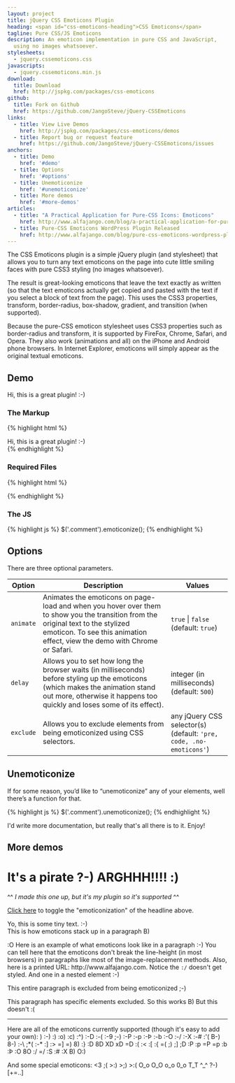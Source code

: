 ```yaml
---
layout: project
title: jQuery CSS Emoticons Plugin
heading: <span id="css-emoticons-heading">CSS Emoticons</span>
tagline: Pure CSS/JS Emoticons
description: An emoticon implementation in pure CSS and JavaScript,
  using no images whatsoever.
stylesheets:
  - jquery.cssemoticons.css
javascripts:
  - jquery.cssemoticons.min.js
download:
  title: Download
  href: http://jspkg.com/packages/css-emoticons
github:
  title: Fork on Github
  href: https://github.com/JangoSteve/jQuery-CSSEmoticons
links:
  - title: View Live Demos
    href: http://jspkg.com/packages/css-emoticons/demos
  - title: Report bug or request feature
    href: https://github.com/JangoSteve/jQuery-CSSEmoticons/issues
anchors:
  - title: Demo
    href: '#demo'
  - title: Options
    href: '#options'
  - title: Unemoticonize
    href: '#unemoticonize'
  - title: More demos
    href: '#more-demos'
articles:
  - title: "A Practical Application for Pure-CSS Icons: Emoticons"
    href: http://www.alfajango.com/blog/a-practical-application-for-pure-css-icons-emoticons
  - title: Pure-CSS Emoticons WordPress Plugin Released
    href: http://www.alfajango.com/blog/pure-css-emoticons-wordpress-plugin-released/
---
```


The CSS Emoticons plugin is a simple jQuery plugin (and stylesheet) that allows you to turn any text emoticons on the page into cute little smiling faces with pure CSS3 styling (no images whatsoever).

The result is great-looking emoticons that leave the text exactly as written (so that the text emoticons actually get copied and pasted with the text if you select a block of text from the page). This uses the CSS3 properties, transform, border-radius, box-shadow, gradient, and transition (when supported).

Because the pure-CSS emoticon stylesheet uses CSS3 properties such as border-radius and transform, it is supported by FireFox, Chrome, Safari, and Opera. They also work (animations and all) on the iPhone and Android phone browsers. In Internet Explorer, emoticons will simply appear as the original textual emoticons.

<span id="demo"></span>

## Demo

<div class="comment">
  Hi, this is a great plugin! :-)
</div>

<script type="text/javascript">
  $('.comment').emoticonize();
</script>

### The Markup

{% highlight html %}
<div class="comment">
  Hi, this is a great plugin! :-)
</div>
{% endhighlight %}

### Required Files

{% highlight html %}
<link href="stylesheets/jquery.cssemoticons.css" media="screen" rel="stylesheet" type="text/css" />
<script src="javascripts/jquery.js" type="text/javascript"></script>
<script src="javascripts/jquery.cssemoticons.js" type="text/javascript"></script>
{% endhighlight %}

### The JS

{% highlight js %}
$('.comment').emoticonize();
{% endhighlight %}

<span id="options"></span>

## Options

There are three optional parameters.

<table>
  <thead>
  <tr>
  <th>Option</th>
  <th>Description</th>
  <th>Values</th>
  </tr>
  </thead>
  <tbody>
  <tr>
  <td><code>animate</code></td>
  <td>Animates the emoticons on page-load and when you hover over them to show you the transition from the original text to the stylized emoticon. To see this animation effect, view the demo with Chrome or Safari.</td>
  <td><code>true</code> | <code>false</code><br />(default: <code>true</code>)</td>
  </tr>
  <tr>
  <td><code>delay</code></td>
  <td>Allows you to set how long the browser waits (in milliseconds) before styling up the emoticons (which makes the animation stand out more, otherwise it happens too quickly and loses some of its effect).</td>
  <td>integer (in milliseconds)<br />(default: <code>500</code>)</td>
  </tr>
  <tr>
  <td><code>exclude</code></td>
  <td>Allows you to exclude elements from being emoticonized using CSS selectors.</td>
  <td>any jQuery CSS selector(s)<br />(default: <code>'pre, code, .no-emoticons'</code>)</td>
  </tr>
</table>

<span id="unemoticonize"></span>

## Unemoticonize

If for some reason, you’d like to “unemoticonize” any of your elements, well there’s a function for that.

{% highlight js %}
$('.comment').unemoticonize();
{% endhighlight %}

I'd write more documentation, but really that's all there is to it. Enjoy!

<span id="more-demos"></span>

## More demos

<h1 class="text" id="large">
 It's a pirate ?-) ARGHHH!!!! :)
</h1>
<p>^^ <i>I made this one up, but it's my plugin so it's supported</i> ^^</p>
<p><a href="#" id="toggle-headline">Click here</a> to toggle the "emoticonization" of the headline above.</p>
<p class="text" id="small">
 Yo, this is some tiny text. :-)<br />
 This is how emoticons stack up in a paragraph B)
</p>
<p class="text wrapped" id="regular">:O
 Here is an example of what emoticons look like in a paragraph :-) You can tell here that the emoticons don't break the line-height (in most browsers) in paragraphs like most of the image-replacement methods.
 Also, here is a printed URL: http://www.alfajango.com. Notice the <code>:/</code> doesn't get styled. And one in a nested element
 <span>:-)</span>
</p>
<p class="text no-emoticons">
 This entire paragraph is excluded from being emoticonized ;-)
</p>
<p class="text">
 This paragraph has specific elements excluded. So this works B) <span class="no-emoticons">But this doesn't :(</span>
</p>
<hr />
<p class="text" id="regular">
 Here are all of the emoticons currently supported (though it's easy to add your own):
)
 :-) :) :o) :c) :^) :-D :-( :-9 ;-) :-P :-p :-Þ :-b :-O :-/ :-X :-# :'( B-) 8-) :-\ ;*( :-*
  :] :&gt; =] =) 8) :} :D 8D XD xD =D :( :&lt; :[ :{ =( ;) ;] ;D :P :p =P =p :b :Þ :O 8O :/ =/ :S :# :X B) O:)
</p>
<p class="text" id="regular">
 And some special emoticons: &lt;3 ;( &gt;:) &gt;;) &gt;:( O_o O_O o_o 0_o T_T ^_^ ?-) [+=..]
</p>

<script type="text/javascript">
$('.text').emoticonize({
  //delay: 800,
  //animate: false,
  //exclude: 'pre, code, .no-emoticons'
});
$('#toggle-headline').toggle(
  function(){
    $('#large').unemoticonize({
      //delay: 800,
      //animate: false
    })
  },
  function(){
    $('#large').emoticonize({
      //delay: 800,
      //animate: false
    })
  }
);
</script>
